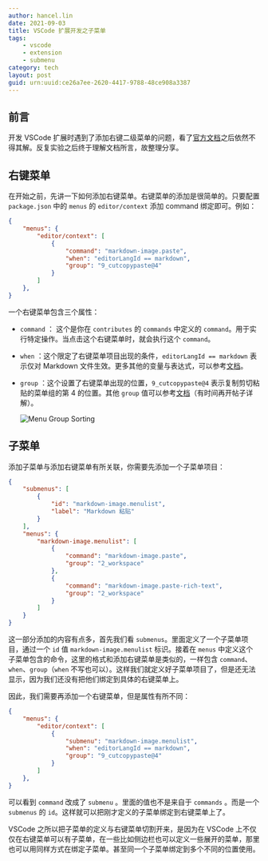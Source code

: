 ```yaml
---
author: hancel.lin
date: 2021-09-03
title: VSCode 扩展开发之子菜单
tags: 
    - vscode
    - extension
    - submenu
category: tech
layout: post
guid: urn:uuid:ce26a7ee-2620-4417-9788-48ce908a3387
---
```


## 前言

开发 VSCode 扩展时遇到了添加右键二级菜单的问题，看了[官方文档](https://code.visualstudio.com/api/references/contribution-points#contributes.submenus)之后依然不得其解。反复实验之后终于理解文档所言，故整理分享。
<!--more-->
## 右键菜单

在开始之前，先讲一下如何添加右键菜单。右键菜单的添加是很简单的。只要配置 `package.json` 中的 `menus` 的 `editor/context` 添加 command 绑定即可。例如：

```json
{
    "menus": {
        "editor/context": [
            {
                "command": "markdown-image.paste",
                "when": "editorLangId == markdown",
                "group": "9_cutcopypaste@4"
            }
        ]
    },
}
```

一个右键菜单包含三个属性：

- `command` ： 这个是你在 `contributes` 的 `commands` 中定义的 `command`。用于实行特定操作。当点击这个右键菜单时，就会执行这个 `command`。
- `when` ：这个限定了右键菜单项目出现的条件，`editorLangId == markdown` 表示仅对 Markdown 文件生效。更多其他的变量与表达式，可以参考[文档](https://code.visualstudio.com/api/references/when-clause-contexts)。
- `group` ：这个设置了右键菜单出现的位置，`9_cutcopypaste@4` 表示复制剪切粘贴的菜单组的第 4 的位置。其他 `group` 值可以参考[文档](https://code.visualstudio.com/api/references/contribution-points#Sorting-of-groups)（有时间再开帖子详解）。
  
  ![Menu Group Sorting](/media/files/how-to-create-submenu-in-vscode-extension/menu-sort.png)

## 子菜单

添加子菜单与添加右键菜单有所关联，你需要先添加一个子菜单项目：

```json
{
    "submenus": [
        {
            "id": "markdown-image.menulist",
            "label": "Markdown 粘贴"
        }
    ],
    "menus": {
        "markdown-image.menulist": [
            {
                "command": "markdown-image.paste",
                "group": "2_workspace"
            },
            {
                "command": "markdown-image.paste-rich-text",
                "group": "2_workspace"
            }
        ]
    }
}
```

这一部分添加的内容有点多，首先我们看 `submenus`。里面定义了一个子菜单项目，通过一个 `id` 值 `markdown-image.menulist` 标识。接着在 `menus` 中定义这个子菜单包含的命令，这里的格式和添加右键菜单是类似的，一样包含 `command`、`when`、`group`（`when` 不写也可以）。这样我们就定义好子菜单项目了，但是还无法显示，因为我们还没有把他们绑定到具体的右键菜单上。

因此，我们需要再添加一个右键菜单，但是属性有所不同：

```json
{
    "menus": {
        "editor/context": [
            {
                "submenu": "markdown-image.menulist",
                "when": "editorLangId == markdown",
                "group": "9_cutcopypaste@4"
            }
        ]
    },
}
```

可以看到 `command` 改成了 `submenu` 。里面的值也不是来自于 `commands` 。而是一个 `submenus` 的 `id`。这样就可以把刚才定义的子菜单绑定到右键菜单上了。

VSCode 之所以把子菜单的定义与右键菜单切割开来，是因为在 VSCode 上不仅仅在右键菜单可以有子菜单，在一些比如侧边栏也可以定义一些展开的菜单，那里也可以用同样方式在绑定子菜单。甚至同一个子菜单绑定到多个不同的位置使用。
